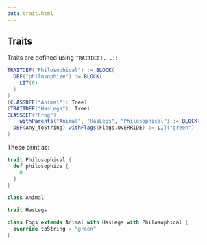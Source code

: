 ```yaml
---
out: trait.html
---
```


Traits
------

Traits are defined using `TRAITDEF(...)`:

```scala
TRAITDEF("Philosophical") := BLOCK(
  DEF("philosophize") := BLOCK(
    LIT(0)
  ) 
)
(CLASSDEF("Animal"): Tree)
(TRAITDEF("HasLegs"): Tree)
CLASSDEF("Frog")
    withParents("Animal", "HasLegs", "Philosophical") := BLOCK(
  DEF(Any_toString) withFlags(Flags.OVERRIDE) := LIT("green")
)
```

These print as:

```scala
trait Philosophical {
  def philosophize {
    0
  }
}

class Animal

trait HasLegs

class Fogs extends Animal with HasLegs with Philosophical {
  override toString = "green"
}

```
